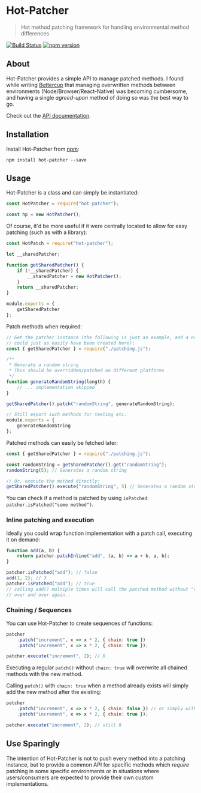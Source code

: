 # Hot-Patcher
> Hot method patching framework for handling environmental method differences

[![Build Status](https://travis-ci.org/perry-mitchell/hot-patcher.svg?branch=master)](https://travis-ci.org/perry-mitchell/hot-patcher) [![npm version](https://badge.fury.io/js/hot-patcher.svg)](https://www.npmjs.com/package/hot-patcher)

## About
Hot-Patcher provides a simple API to manage patched methods. I found while writing [Buttercup](https://buttercup.pw) that managing overwritten methods between environments (Node/Browser/React-Native) was becoming cumbersome, and having a single _agreed-upon_ method of doing so was the best way to go.

Check out the [API documentation](API.md).

## Installation
Install Hot-Patcher from [npm](https://www.npmjs.com/package/hot-patcher):

```shell
npm install hot-patcher --save
```

## Usage
Hot-Patcher is a class and can simply be instantiated:

```javascript
const HotPatcher = require("hot-patcher");

const hp = new HotPatcher();
```

Of course, it'd be more useful if it were centrally located to allow for easy patching (such as with a library):

```javascript
const HotPatch = require("hot-patcher");

let __sharedPatcher;

function getSharedPatcher() {
    if (!__sharedPatcher) {
        __sharedPatcher = new HotPatcher();
    }
    return __sharedPatcher;
}

module.exports = {
    getSharedPatcher
};
```

Patch methods when required:

```javascript
// Get the patcher instance (the following is just an example, and a new instance
// could just as easily have been created here):
const { getSharedPatcher } = require("./patching.js");

/**
 * Generate a random string
 * This should be overridden/patched on different platforms
 */
function generateRandomString(length) {
    // ... implementation skipped
}

getSharedPatcher().patch("randomString", generateRandomString);

// Still export such methods for testing etc.
module.exports = {
    generateRandomString
};
```

Patched methods can easily be fetched later:

```javascript
const { getSharedPatcher } = require("./patching.js");

const randomString = getSharedPatcher().get("randomString");
randomString(5); // Generates a random string

// Or, execute the method directly:
getSharedPatcher().execute("randomString", 5) // Generates a random string
```

You can check if a method is patched by using `isPatched`: `patcher.isPatched("some method")`.

### Inline patching and execution
Ideally you could wrap function implementation with a patch call, executing it on demand:

```javascript
function add(a, b) {
    return patcher.patchInline("add", (a, b) => a + b, a, b);
}

patcher.isPatched("add"); // false
add(1, 2); // 3
patcher.isPatched("add"); // true
// calling add() multiple times will call the patched method without "re-patching" it
// over and over again..
```

### Chaining / Sequences
You can use Hot-Patcher to create sequences of functions:

```javascript
patcher
    .patch("increment", x => x * 2, { chain: true })
    .patch("increment", x => x * 2, { chain: true });

patcher.execute("increment", 2); // 8
```

Executing a regular `patch()` without `chain: true` will overwrite all chained methods with the new method. 

Calling `patch()` with `chain: true` when a method already exists will simply add the new method after the existing:

```javascript
patcher
    .patch("increment", x => x * 2, { chain: false }) // or simply without `chain` specified
    .patch("increment", x => x * 2, { chain: true });

patcher.execute("increment", 2); // still 8
```

## Use Sparingly
The intention of Hot-Patcher is not to push every method into a patching instance, but to provide a common API for specific methods which _require_ patching in some specific environments or in situations where users/consumers are expected to provide their own custom implementations.
